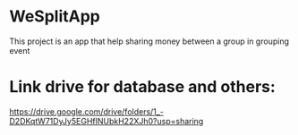 # WeSplitApp
 This project is an app that help sharing money between a group in grouping event
# Link drive for database and others:
https://drive.google.com/drive/folders/1_-D2DKqtW71DyJy5EGHfINUbkH22XJh0?usp=sharing
